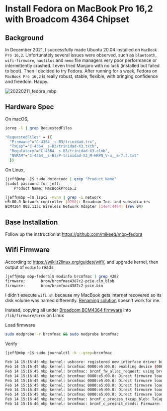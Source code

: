# Install Fedora on MacBook Pro 16,2 with Broadcom 4364 Chipset

## Background

In December 2021, I successfully made Ubuntu 20.04 installed on `MacBook Pro 16,2`. Unfortunately several issues were observed, such as `bluetooth`, `wifi-firmware`, `nautilus` and `nemo` file managers very poor performance or intermittently crashed. I even tried Manjaro with no luck (installed but failed to boot). Then I decided to try Fedora. After running for a week, Fedora on `MacBook Pro 16,2` is really robust, stable, flexible, with bringing confidence and freedom. Happy.

![20220211_fedora_mbp](/assets/20220211_fedora_mbp.png)

## Hardware Spec

On macOS,

```sh
ioreg -l | grep RequestedFiles

"RequestedFiles" = ({
  "Firmware"="C-4364__s-B3/trinidad.trx",
  "TxCap"="C-4364__s-B3/trinidad-X3.txcb",
  "Regulatory"="C-4364__s-B3/trinidad-X3.clmb",
  "NVRAM"="C-4364__s-B3/P-trinidad-X3_M-HRPN_V-u__m-7.7.txt"
  })
```

On Linux,

```sh
[jeff@mbp ~]$ sudo dmidecode | grep "Product Name"
[sudo] password for jeff:
	Product Name: MacBookPro16,2

[jeff@mbp ~]$ lspci -vvnn | grep -i network
e5:00.0 Network controller [0280]: Broadcom Inc. and subsidiaries
BCM4364 802.11ac Wireless Network Adapter [14e4:4464] (rev 04)
```

## Base Installation

Follow up the instruction at https://github.com/mikeeq/mbp-fedora

## Wifi Firmware

According to https://wiki.t2linux.org/guides/wifi/, and upgrade kernel, then output of `modinfo` reads

```sh
[jeff@mbp mbp-fedora]$ modinfo brcmfmac | grep 4387
firmware:       brcm/brcmfmac4387c2-pcie.clm_blob
firmware:       brcm/brcmfmac4387c2-pcie.bin
```

I didn't execute `wifi.sh` because my MacBook gets internet recovered so its disk volume was named differently. [Renaming solution](https://github.com/t2linux/wiki/blob/a4b46a7cfbe7efcbb6a0b6111e22172b0f5c4a77/docs/guides/wifi.md) doesn't work for me.

Instead, copying all under [Broadcom BCM4364 firmware](./brcm/) into `/lib/firmware/brcm` on Linux

Load firmware

```sh
sudo modprobe -r brcmfmac && sudo modprobe brcmfmac
```

Verify

```sh
[jeff@mbp ~]$ sudo journalctl -k --grep=brcmfmac

Feb 14 15:16:45 mbp kernel: usbcore: registered new interface driver brcmfmac
Feb 14 15:16:45 mbp kernel: brcmfmac 0000:e5:00.0: enabling device (0000 -> 0002)
Feb 14 15:16:45 mbp kernel: brcmfmac: brcmf_fw_alloc_request: using brcm/brcmfmac4364b3-pcie for chip BCM4364/4
Feb 14 15:16:45 mbp kernel: brcmfmac 0000:e5:00.0: Direct firmware load for brcm/brcmfmac4364b3-pcie.apple,trinidad-HRPN-u-7.7-X3.bin failed with error -2
Feb 14 15:16:45 mbp kernel: brcmfmac 0000:e5:00.0: Direct firmware load for brcm/brcmfmac4364b3-pcie.apple,trinidad-HRPN-u-7.7.bin failed with error -2
Feb 14 15:16:45 mbp kernel: brcmfmac 0000:e5:00.0: Direct firmware load for brcm/brcmfmac4364b3-pcie.apple,trinidad-HRPN-u.bin failed with error -2
Feb 14 15:16:45 mbp kernel: brcmfmac 0000:e5:00.0: Direct firmware load for brcm/brcmfmac4364b3-pcie.apple,trinidad-HRPN.bin failed with error -2
Feb 14 15:16:45 mbp kernel: brcmfmac 0000:e5:00.0: Direct firmware load for brcm/brcmfmac4364b3-pcie.apple,trinidad-X3.bin failed with error -2
Feb 14 15:16:46 mbp kernel: brcmfmac: brcmf_c_process_txcap_blob: TxCap blob found, loading
Feb 14 15:16:46 mbp kernel: brcmfmac: brcmf_c_preinit_dcmds: Firmware: BCM4364/4 wl0: Jul 12 2021 18:02:56 version 9.30.464.0.32.5.76 FWID 01-c081cfed
```
